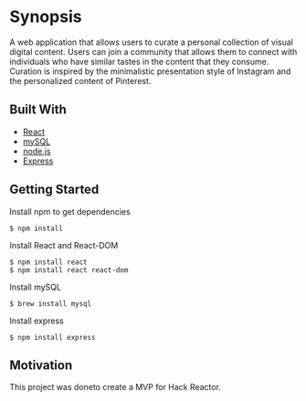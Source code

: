 # Synopsis
A web application that allows users to curate a personal collection of visual digital content. Users can join a community that allows them to connect with individuals who have similar tastes in the content that they consume. Curation is inspired by the minimalistic presentation style of Instagram and the personalized content of Pinterest.

## Built With
* [React](https://facebook.github.io/react/)
* [mySQL](https://dev.mysql.com/doc/)
* [node.js](https://nodejs.org/en/)
* [Express](http://expressjs.com/)

## Getting Started
Install npm to get dependencies
```
$ npm install
```
Install React and React-DOM
```
$ npm install react
$ npm install react react-dom
```
Install mySQL
```
$ brew install mysql
```
Install express
```
$ npm install express
```
## Motivation
This project was doneto create a MVP for Hack Reactor.